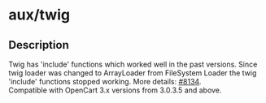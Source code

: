 # aux/twig

## Description
Twig has 'include' functions which worked well in the past versions. Since twig loader was changed to ArrayLoader from FileSystem Loader the twig 'include' functions stopped working. More details: [#8134](https://github.com/opencart/opencart/issues/8134).  
Compatible with OpenCart 3.x versions from 3.0.3.5 and above.
